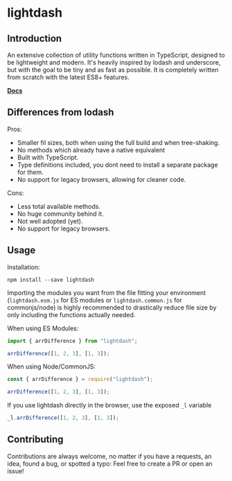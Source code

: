 # lightdash

## Introduction

An extensive collection of utility functions written in TypeScript, designed to be lightweight and modern. It's heavily inspired by lodash and underscore, but with the goal to be tiny and as fast as possible. It is completely written from scratch with the latest ES8+ features.

**[Docs](https://felixrilling.github.io/lightdash/)**

## Differences from lodash

Pros:

*   Smaller fil sizes, both when using the full build and when tree-shaking.
*   No methods which already have a native equivalent
*   Built with TypeScript.
*   Type definitions included, you dont need to install a separate package for them.
*   No support for legacy browsers, allowing for cleaner code.

Cons:

*   Less total available methods.
*   No huge community behind it.
*   Not well adopted (yet).
*   No support for legacy browsers.

## Usage

Installation:

```shell
npm install --save lightdash
```

Importing the modules you want from the file fitting your environment (`lightdash.esm.js` for ES modules or `lightdash.common.js` for commonjs/node) is highly recommended to drastically reduce file size by only including the functions actually needed.

When using ES Modules:

```js
import { arrDifference } from "lightdash";

arrDifference([1, 2, 3], [1, 3]);
```

When using Node/CommonJS:

```js
const { arrDifference } = require("lightdash");

arrDifference([1, 2, 3], [1, 3]);
```

If you use lightdash directly in the browser, use the exposed `_l` variable

```js
_l.arrDifference([1, 2, 3], [1, 3]);
```

## Contributing

Contributions are always welcome, no matter if you have a requests, an idea, found a bug, or spotted a typo: Feel free to create a PR or open an issue!
